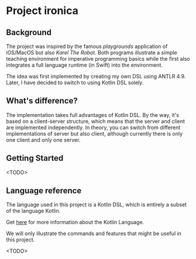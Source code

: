 # Project ironica

## Background

The project was inspired by the famous *playgrounds* application of iOS/MacOS but also *Karel The Robot*. Both programs illustrate a simple teaching environment for imperative programming basics while the first also integrates a full language runtime (in Swift) into the environment.

The idea was first implemented by creating my own DSL using ANTLR 4.9. Later, I have decided to switch to using Kotlin DSL solely.

## What's difference?

The implementation takes full advantages of Kotlin DSL. By the way, it's based on a client-server structure, which means that the server and client are implemented independently. In theory, you can switch from different implementations of server but also client, although currently there is only one client and only one server.

## Getting Started

\<TODO\>

## Language reference

The language used in this project is a Kotlin DSL, which is entirely a subset of the language Kotlin.

Get [here](https://play.kotlinlang.org/) for more information about the Kotlin Language.

We will only illustrate the commands and features that might be useful in this project.

\<TODO\>